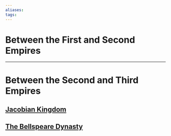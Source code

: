```yaml
---
aliases:
tags:
---
```


# Between the First and Second Empires


***

# Between the Second and Third Empires

## [Jacobian Kingdom](jacobian-kingdom.md)

## [The Bellspeare Dynasty](bellspeare-dynasty.md)